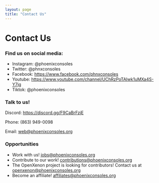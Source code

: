 ```yaml
---
layout: page
title: "Contact Us"
---
```




# Contact Us

### Find us on social media:

- Instagram: @phoenixconsoles
- Twitter: @phnxconsoles
- Facebook: https://www.facebook.com/phnxconsoles
- Youtube: https://www.youtube.com/channel/UChRzPoTAIwk1uMXa4S-Y7jg
- Tiktok: @phoenixconsoles



### Talk to us!

Discord: https://discord.gg/F9CaBrFzjE

Phone: (863) 949-0098

Email: web@phoenixconsoles.org



### Opportunities

- Work with us! jobs@phoenixconsoles.org
- Contribute to our work! contributions@phoenixconsoles.org
- The OpenXenon project is looking for contributors! Contact us at openxenon@phoenixconsoles.org
- Become an affiliate! affiliates@phoenixconsoles.org



